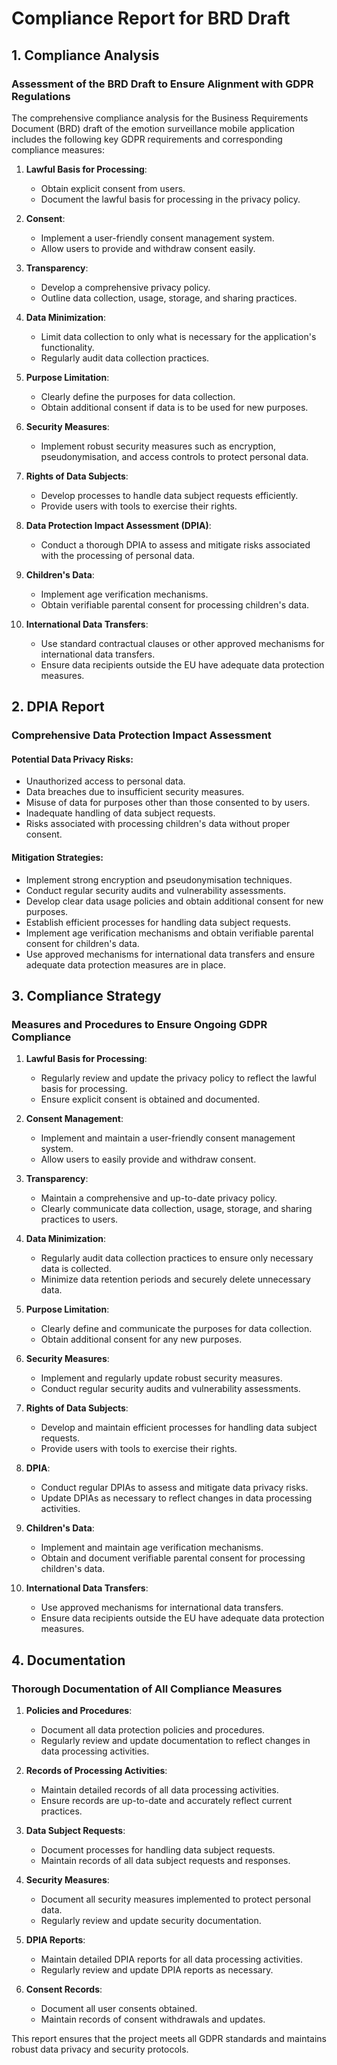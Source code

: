 # Compliance Report for BRD Draft

## 1. Compliance Analysis

### Assessment of the BRD Draft to Ensure Alignment with GDPR Regulations

The comprehensive compliance analysis for the Business Requirements Document (BRD) draft of the emotion surveillance mobile application includes the following key GDPR requirements and corresponding compliance measures:

1. **Lawful Basis for Processing**: 
   - Obtain explicit consent from users.
   - Document the lawful basis for processing in the privacy policy.

2. **Consent**: 
   - Implement a user-friendly consent management system.
   - Allow users to provide and withdraw consent easily.

3. **Transparency**: 
   - Develop a comprehensive privacy policy.
   - Outline data collection, usage, storage, and sharing practices.

4. **Data Minimization**: 
   - Limit data collection to only what is necessary for the application's functionality.
   - Regularly audit data collection practices.

5. **Purpose Limitation**: 
   - Clearly define the purposes for data collection.
   - Obtain additional consent if data is to be used for new purposes.

6. **Security Measures**: 
   - Implement robust security measures such as encryption, pseudonymisation, and access controls to protect personal data.

7. **Rights of Data Subjects**: 
   - Develop processes to handle data subject requests efficiently.
   - Provide users with tools to exercise their rights.

8. **Data Protection Impact Assessment (DPIA)**: 
   - Conduct a thorough DPIA to assess and mitigate risks associated with the processing of personal data.

9. **Children's Data**: 
   - Implement age verification mechanisms.
   - Obtain verifiable parental consent for processing children's data.

10. **International Data Transfers**: 
    - Use standard contractual clauses or other approved mechanisms for international data transfers.
    - Ensure data recipients outside the EU have adequate data protection measures.

## 2. DPIA Report

### Comprehensive Data Protection Impact Assessment

#### Potential Data Privacy Risks:
- Unauthorized access to personal data.
- Data breaches due to insufficient security measures.
- Misuse of data for purposes other than those consented to by users.
- Inadequate handling of data subject requests.
- Risks associated with processing children's data without proper consent.

#### Mitigation Strategies:
- Implement strong encryption and pseudonymisation techniques.
- Conduct regular security audits and vulnerability assessments.
- Develop clear data usage policies and obtain additional consent for new purposes.
- Establish efficient processes for handling data subject requests.
- Implement age verification mechanisms and obtain verifiable parental consent for children's data.
- Use approved mechanisms for international data transfers and ensure adequate data protection measures are in place.

## 3. Compliance Strategy

### Measures and Procedures to Ensure Ongoing GDPR Compliance

1. **Lawful Basis for Processing**:
   - Regularly review and update the privacy policy to reflect the lawful basis for processing.
   - Ensure explicit consent is obtained and documented.

2. **Consent Management**:
   - Implement and maintain a user-friendly consent management system.
   - Allow users to easily provide and withdraw consent.

3. **Transparency**:
   - Maintain a comprehensive and up-to-date privacy policy.
   - Clearly communicate data collection, usage, storage, and sharing practices to users.

4. **Data Minimization**:
   - Regularly audit data collection practices to ensure only necessary data is collected.
   - Minimize data retention periods and securely delete unnecessary data.

5. **Purpose Limitation**:
   - Clearly define and communicate the purposes for data collection.
   - Obtain additional consent for any new purposes.

6. **Security Measures**:
   - Implement and regularly update robust security measures.
   - Conduct regular security audits and vulnerability assessments.

7. **Rights of Data Subjects**:
   - Develop and maintain efficient processes for handling data subject requests.
   - Provide users with tools to exercise their rights.

8. **DPIA**:
   - Conduct regular DPIAs to assess and mitigate data privacy risks.
   - Update DPIAs as necessary to reflect changes in data processing activities.

9. **Children's Data**:
   - Implement and maintain age verification mechanisms.
   - Obtain and document verifiable parental consent for processing children's data.

10. **International Data Transfers**:
    - Use approved mechanisms for international data transfers.
    - Ensure data recipients outside the EU have adequate data protection measures.

## 4. Documentation

### Thorough Documentation of All Compliance Measures

1. **Policies and Procedures**:
   - Document all data protection policies and procedures.
   - Regularly review and update documentation to reflect changes in data processing activities.

2. **Records of Processing Activities**:
   - Maintain detailed records of all data processing activities.
   - Ensure records are up-to-date and accurately reflect current practices.

3. **Data Subject Requests**:
   - Document processes for handling data subject requests.
   - Maintain records of all data subject requests and responses.

4. **Security Measures**:
   - Document all security measures implemented to protect personal data.
   - Regularly review and update security documentation.

5. **DPIA Reports**:
   - Maintain detailed DPIA reports for all data processing activities.
   - Regularly review and update DPIA reports as necessary.

6. **Consent Records**:
   - Document all user consents obtained.
   - Maintain records of consent withdrawals and updates.

This report ensures that the project meets all GDPR standards and maintains robust data privacy and security protocols.